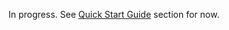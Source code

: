 [//]: # (title: Debugging)

In progress. See [Quick Start Guide](Quick-Start-Guide.topic) section for now.
